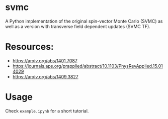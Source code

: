 # svmc
A Python implementation of the original spin-vector Monte Carlo (SVMC) as well as a version with transverse field dependent updates (SVMC TF).

# Resources:
- https://arxiv.org/abs/1401.7087
- https://journals.aps.org/prapplied/abstract/10.1103/PhysRevApplied.15.014029
- https://arxiv.org/abs/1409.3827

# Usage
Check `example.ipynb` for a short tutorial.
